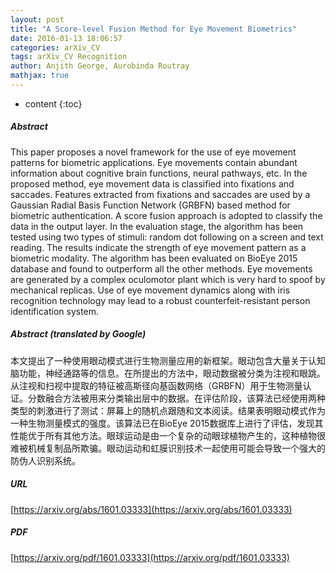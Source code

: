 ```yaml
---
layout: post
title: "A Score-level Fusion Method for Eye Movement Biometrics"
date: 2016-01-13 18:06:57
categories: arXiv_CV
tags: arXiv_CV Recognition
author: Anjith George, Aurobinda Routray
mathjax: true
---
```


* content
{:toc}

##### Abstract
This paper proposes a novel framework for the use of eye movement patterns for biometric applications. Eye movements contain abundant information about cognitive brain functions, neural pathways, etc. In the proposed method, eye movement data is classified into fixations and saccades. Features extracted from fixations and saccades are used by a Gaussian Radial Basis Function Network (GRBFN) based method for biometric authentication. A score fusion approach is adopted to classify the data in the output layer. In the evaluation stage, the algorithm has been tested using two types of stimuli: random dot following on a screen and text reading. The results indicate the strength of eye movement pattern as a biometric modality. The algorithm has been evaluated on BioEye 2015 database and found to outperform all the other methods. Eye movements are generated by a complex oculomotor plant which is very hard to spoof by mechanical replicas. Use of eye movement dynamics along with iris recognition technology may lead to a robust counterfeit-resistant person identification system.

##### Abstract (translated by Google)
本文提出了一种使用眼动模式进行生物测量应用的新框架。眼动包含大量关于认知脑功能，神经通路等的信息。在所提出的方法中，眼动数据被分类为注视和眼跳。从注视和扫视中提取的特征被高斯径向基函数网络（GRBFN）用于生物测量认证。分数融合方法被用来分类输出层中的数据。在评估阶段，该算法已经使用两种类型的刺激进行了测试：屏幕上的随机点跟随和文本阅读。结果表明眼动模式作为一种生物测量模式的强度。该算法已在BioEye 2015数据库上进行了评估，发现其性能优于所有其他方法。眼球运动是由一个复杂的动眼球植物产生的，这种植物很难被机械复制品所欺骗。眼动运动和虹膜识别技术一起使用可能会导致一个强大的防伪人识别系统。

##### URL
[https://arxiv.org/abs/1601.03333](https://arxiv.org/abs/1601.03333)

##### PDF
[https://arxiv.org/pdf/1601.03333](https://arxiv.org/pdf/1601.03333)

